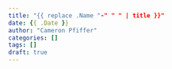 ```yaml
---
title: "{{ replace .Name "-" " " | title }}"
date: {{ .Date }}
author: "Cameron Pfiffer"
categories: []
tags: []
draft: true
---
```

